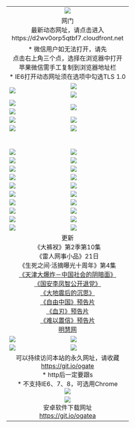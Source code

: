 ﻿<table>
  <tr></tr>
  <tr><td colspan=2 align=center><img src="https://cloud.githubusercontent.com/assets/11880933/13434984/f430fae2-e012-11e5-814f-c2df1e82b247.jpg" /></td></tr>
  <tr><td colspan=2 align=center>网门<br>最新动态网址，请点击进入
<br>https://d2wv0orp5qtbf7.cloudfront.net
    </td>
  </tr>
  <tr>
    <td colspan=2 align=center>* 微信用户如无法打开，请先<br>点击右上角三个点，选择在浏览器中打开<br>苹果微信需手工复制到浏览器地址栏
    <br>* IE6打开动态网址须在选项中勾选TLS 1.0</td>
  </tr>
  <tr>
    <td rowspan=2><a href="https://d2wv0orp5qtbf7.cloudfront.net/ogUP.aspx?name=11DKC.mp4&list=11DKC" target="_blank"><img src="https://d2wv0orp5qtbf7.cloudfront.net/Up/11DKC1.jpg" /></a></td> 
    <td><div><a href="https://d2wv0orp5qtbf7.cloudfront.net/ogUP.aspx?name=LRWS.mp4&list=LRWS" target="_blank"><img src="https://d2wv0orp5qtbf7.cloudfront.net/Up/LRWS.jpg" /></a></td>
   </tr>
  <tr>
    <td><a href="https://d2wv0orp5qtbf7.cloudfront.net/ogNiceVedio.aspx" target="_blank"><img src="https://d2wv0orp5qtbf7.cloudfront.net/Up/11TGKDY.jpg" /></a></td>
  </tr>
  <tr>
    <td><a href="https://d2wv0orp5qtbf7.cloudfront.net/ogUP.aspx?name=JQR.mp4&count=2" target="_blank"><img src="https://d2wv0orp5qtbf7.cloudfront.net/Up/JQR.jpg" /></a></td>   
    <td rowspan=2><a href="https://d2wv0orp5qtbf7.cloudfront.net/ogUP.aspx?name=JP.mp4&count=9" target="_blank"><img src="https://d2wv0orp5qtbf7.cloudfront.net/Up/JP.jpg" /></td>
  </tr>
  <tr>
    <td><a href="https://d2wv0orp5qtbf7.cloudfront.net/ogUP.aspx?name=WH.mp4" target="_blank"><img src="https://d2wv0orp5qtbf7.cloudfront.net/Up/WH.jpg" /></a></td>
  </tr>
  <tr>
    <td><a href="https://d2wv0orp5qtbf7.cloudfront.net/ogUP.aspx?name=SSZJ.mp4&list=SSZJ" target="_blank"><img src="https://d2wv0orp5qtbf7.cloudfront.net/Up/SSZJ.jpg" /></a></td>
    <td><a href="https://d2wv0orp5qtbf7.cloudfront.net/ogUP.aspx?name=1XQK.mp4&count=13" target="_blank"><img src="https://d2wv0orp5qtbf7.cloudfront.net/Up/1XQK.jpg" /></a</td>
  </tr>
  <tr>
    <td><a href="https://d2wv0orp5qtbf7.cloudfront.net/ogUP.aspx?name=ZY.mp4&count=2015|16" target="_blank"><img src="https://d2wv0orp5qtbf7.cloudfront.net/Up/ZY.jpg" /></a</td>
    <td><a href="https://d2wv0orp5qtbf7.cloudfront.net/ogUP.aspx?name=XTFY.mp4&count=B|2,A|24" target="_blank"><img src="https://d2wv0orp5qtbf7.cloudfront.net/Up/XTFY.jpg" /></a></td>
  </tr>
  <tr height="40">
  </tr>
  <tr>
    <td><a href="https://d2wv0orp5qtbf7.cloudfront.net/ogUP.aspx?name=4SQQ.mp4&list=4SQQ" target="_blank"><img src="https://d2wv0orp5qtbf7.cloudfront.net/Up/4SQQ0.jpg"/></a></td>
    <td><a href="https://d2wv0orp5qtbf7.cloudfront.net/ogUP.aspx?name=4SHQ.mp4&list=4SHQ" target="_blank"><img src="https://d2wv0orp5qtbf7.cloudfront.net/Up/4SHQ0.jpg"/></a></td>
  </tr>
  <tr>
    <td><a href="https://d2wv0orp5qtbf7.cloudfront.net/ogUP.aspx?name=4SZG.mp4&list=4SZG" target="_blank"><img src="https://d2wv0orp5qtbf7.cloudfront.net/Up/4SZG0.jpg"/></a></td>
    <td><a href="https://d2wv0orp5qtbf7.cloudfront.net/ogUP.aspx?name=4SDJ.mp4&list=4SDJ" target="_blank"><img src="https://d2wv0orp5qtbf7.cloudfront.net/Up/4SDJ0.jpg"/></a></td>
  </tr>
  <tr>
    <td><a href="https://d2wv0orp5qtbf7.cloudfront.net/ogUP.aspx?name=4SGX.mp4&list=4SGX" target="_blank"><img src="https://d2wv0orp5qtbf7.cloudfront.net/Up/4SGX0.jpg"/></a></td>
    <td><a href="https://d2wv0orp5qtbf7.cloudfront.net/ogUP.aspx?name=4SHD.mp4&list=4SHD" target="_blank"><img src="https://d2wv0orp5qtbf7.cloudfront.net/Up/4SHD0.jpg"/></a></td>
  </tr>
  <tr>
    <td><a href="https://d2wv0orp5qtbf7.cloudfront.net/ogUP.aspx?name=4CTX.mp4&list=4CTX" target="_blank"><img src="https://d2wv0orp5qtbf7.cloudfront.net/Up/4CTX0.jpg"/></a></td>
    <td><a href="https://d2wv0orp5qtbf7.cloudfront.net/ogUP.aspx?name=4CWZ.mp4&list=4CWZ" target="_blank"><img src="https://d2wv0orp5qtbf7.cloudfront.net/Up/4CWZ0.jpg"/></a></td>
  </tr>
  <tr>
    <td><a href="https://d2wv0orp5qtbf7.cloudfront.net/onUP.aspx?name=https://d1qhweuvr3wm0g.cloudfront.net/" target="_blank"><img src="https://d2wv0orp5qtbf7.cloudfront.net/Up/0DTW.jpg"/></a></td>
    <td><a href="https://d2wv0orp5qtbf7.cloudfront.net/onUP.aspx?name=https://d240ns8up8earz.cloudfront.net/acenter/" target="_blank"><img src="https://d2wv0orp5qtbf7.cloudfront.net/Up/0TDW.jpg" /></a></td>
  </tr>
  <tr>
    <td><a href="https://d2wv0orp5qtbf7.cloudfront.net/onUP.aspx?name=https://d4508d6vomz2p.cloudfront.net/gb/nsc413.htm" target="_blank"><img src="https://d2wv0orp5qtbf7.cloudfront.net/Up/0DJY.jpg" /></a></td>
    <td><a href="https://d2wv0orp5qtbf7.cloudfront.net/onUP.aspx?name=https://d3bxwq7vzudb5l.cloudfront.net/xtr/gb/prog204.html" target="_blank"><img src="https://d2wv0orp5qtbf7.cloudfront.net/Up/0XTR.jpg" /></a></td>
  </tr>
  <tr>
    <td><a href="https://d2wv0orp5qtbf7.cloudfront.net/onUP.aspx?name=https://d3aj00iefsmfgc.cloudfront.net/" target="_blank"><img src="https://d2wv0orp5qtbf7.cloudfront.net/Up/0MHW.jpg" /></a></td>
    <td><a href="https://d2wv0orp5qtbf7.cloudfront.net/onUP.aspx?name=https://d1sbg9daat0zu5.cloudfront.net/" target="_blank"><img src="https://d2wv0orp5qtbf7.cloudfront.net/Up/0ZJW.jpg" /></a></td>
  </tr>
  <tr>
    <td><a href="https://d2wv0orp5qtbf7.cloudfront.net/ogUP.aspx?name=0FG.zip" target="_blank"><img src="https://d2wv0orp5qtbf7.cloudfront.net/Up/0FG.jpg" /></a></td>
    <td><a href="https://d2wv0orp5qtbf7.cloudfront.net/ogUP.aspx?name=0FGA.apk" target="_blank"><img src="https://d2wv0orp5qtbf7.cloudfront.net/Up/0FGA.jpg" /></a></td>
  </tr>
  <tr>
    <td><a href="https://d2wv0orp5qtbf7.cloudfront.net/ogUP.aspx?name=0U.zip" target="_blank"><img src="https://d2wv0orp5qtbf7.cloudfront.net/Up/0U.jpg" /></a></td>
    <td><a href="https://d2wv0orp5qtbf7.cloudfront.net/ogUP.aspx?name=0UA.apk" target="_blank"><img src="https://d2wv0orp5qtbf7.cloudfront.net/Up/0UA.jpg" /></a></td>
  </tr>
  <tr>
    <td><a href="https://d2wv0orp5qtbf7.cloudfront.net/ogUP.aspx?name=0iPPOTV.zip" target="_blank"><img src="https://d2wv0orp5qtbf7.cloudfront.net/Up/0iPPOTV.jpg" /></a></td>
    <td><a href="https://d2wv0orp5qtbf7.cloudfront.net/ogUP.aspx?name=0iNTD.apk" target="_blank"><img src="https://d2wv0orp5qtbf7.cloudfront.net/Up/0iNTD.jpg" /></a></td>
  </tr>
  <tr>
    <td colspan=2 align=center>更新<br>
      《大裤衩》第2季第10集<br>
      《雷人网事小品》21日<br>
      《生死之间·活摘曝光十周年》第4集</a><br>
      <a href="https://d2wv0orp5qtbf7.cloudfront.net/ogUP.aspx?name=4TJDBZ.mp4" target="_blank">《天津大爆炸－中国社会的阴暗面》</a><br>
      <a href="https://d2wv0orp5qtbf7.cloudfront.net/ogUP.aspx?name=4LFZ.mp4" target="_blank">《国安李凤智公开退党》</a><br>
      <a href="https://d2wv0orp5qtbf7.cloudfront.net/ogUP.aspx?name=4DDZHDCS.mp4" target="_blank">《大地震后的沉思》</a><br>
      <a href="https://d2wv0orp5qtbf7.cloudfront.net/ogUP.aspx?name=11ZYZG0.mp4" target="_blank">《自由中国》预告片</a><br>
      <a href="https://d2wv0orp5qtbf7.cloudfront.net/ogUP.aspx?name=11XR.mp4" target="_blank">《血刃》预告片</a><br>
      <a href="https://d2wv0orp5qtbf7.cloudfront.net/ogUP.aspx?name=11NYZX.mp4&count=2" target="_blank">《难以置信》预告片</a><br>
      <a href="https://d2wv0orp5qtbf7.cloudfront.net/onUP.aspx?name=https://www.minghui.org/" target="_blank">明慧网</a></td>
    </td>
  </tr>
  <tr>
    <td><a href="https://d2wv0orp5qtbf7.cloudfront.net/ogNice.aspx" target="_blank"><img src="https://cloud.githubusercontent.com/assets/11880933/13720378/f84bb392-e841-11e5-8739-815049dd6ff8.jpg" /></a></td>
    <td><a href="https://d2wv0orp5qtbf7.cloudfront.net/onCO.aspx?ob=600%E4%BA%8B%E7%89%A9&op=%E5%A2%9E%E5%88%A0%E6%94%B9&args=WH1~%23%E7%B1%BB%E5%9E%8B6%E6%96%B0%E9%97%BB%7c%23%E7%B1%BB%E5%9E%8B6%E8%AF%84%E8%AE%BA&mode=" target="_blank"><img src="https://cloud.githubusercontent.com/assets/11880933/13720380/04d76a16-e842-11e5-8833-e627daa88802.jpg" /></a></td> 
  </tr>
  <tr>
    <td><a href="https://d2wv0orp5qtbf7.cloudfront.net/ogDY.aspx" target="_blank"><img src="https://cloud.githubusercontent.com/assets/11880933/13720384/11817090-e842-11e5-9571-7dc2f1af9f42.jpg" /></a></td>
    <td><a href="https://d2wv0orp5qtbf7.cloudfront.net/ogST.aspx" target="_blank"><img src="https://cloud.githubusercontent.com/assets/11880933/13720385/1467ea3c-e842-11e5-86df-c96c9a556aaf.jpg" /></a></td> 
  </tr>
  <!--tr>
    <td colspan=2 align=center>
      <微信可扫描以下临时二维码<br/>https://bit.ly/1mBQHW8<br/><a href="https://d2wv0orp5qtbf7.cloudfront.net/Up/0WMGDL3.png" target="_blank"><img src="https://d2wv0orp5qtbf7.cloudfront.net/Up/0WMGD3.png"/></a>
  </tr-->
  <tr>
    <td colspan=2 align=center>可以持续访问本站的永久网址，请收藏<br/><a href="https://git.io/ogate" target="_blank">https://git.io/ogate</a><br/>* http后一定要跟s<br/>* 不支持IE6、7、8，可选用Chrome<br/><a href="https://d2wv0orp5qtbf7.cloudfront.net/Up/0WMGDL2.png" target="_blank"><img src="https://d2wv0orp5qtbf7.cloudfront.net/Up/0WMGD2.png"/></a></td>
  </tr>
  <tr>
    <td colspan=2 align=center><a href="https://d2wv0orp5qtbf7.cloudfront.net/ogUP.aspx?name=0oGate.apk" target="_blank"><img src="https://cloud.githubusercontent.com/assets/11880933/13720399/75e143ee-e842-11e5-9f0a-1421f423c80f.jpg" /></a><br>安卓软件下载网址<br><a href="https://git.io/ogatea">https://git.io/ogatea</a></td>
  </tr>
  <!--tr>
    <td colspan=2 align=center>可能失效的动态网址
    </td>
  </tr-->
</table>
